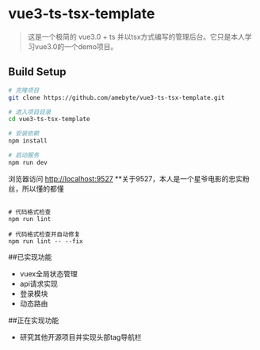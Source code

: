 # vue3-ts-tsx-template

> 这是一个极简的 vue3.0 + ts 并以tsx方式编写的管理后台。它只是本人学习vue3.0的一个demo项目。

## Build Setup

```bash
# 克隆项目
git clone https://github.com/amebyte/vue3-ts-tsx-template.git

# 进入项目目录
cd vue3-ts-tsx-template

# 安装依赖
npm install

# 启动服务
npm run dev
```

浏览器访问 [http://localhost:9527](http://localhost:9527)
**关于9527，本人是一个星爷电影的忠实粉丝，所以懂的都懂

```

# 代码格式检查
npm run lint

# 代码格式检查并自动修复
npm run lint -- --fix
```

##已实现功能

- vuex全局状态管理
- api请求实现
- 登录模块
- 动态路由

##正在实现功能

- 研究其他开源项目并实现头部tag导航栏


